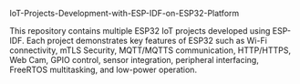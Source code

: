 IoT-Projects-Development-with-ESP-IDF-on-ESP32-Platform

This repository contains multiple ESP32 IoT projects developed using ESP-IDF. Each project demonstrates key features of ESP32 such as Wi-Fi connectivity, mTLS Security, MQTT/MQTTS communication, HTTP/HTTPS, Web Cam, GPIO control, sensor integration, peripheral interfacing, FreeRTOS multitasking, and low-power operation.
